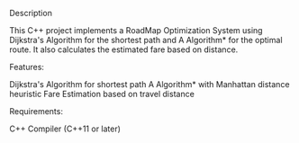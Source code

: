 Description

This C++ project implements a RoadMap Optimization System using Dijkstra's Algorithm for the shortest path and A Algorithm* for the optimal route. It also calculates the estimated fare based on distance.

Features:

Dijkstra's Algorithm for shortest path
A Algorithm* with Manhattan distance heuristic
Fare Estimation based on travel distance

Requirements:

C++ Compiler (C++11 or later)

